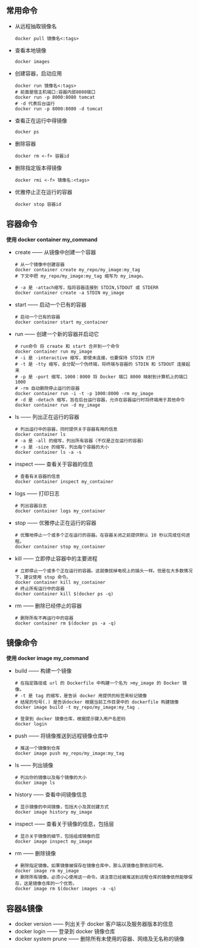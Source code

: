 ## 常用命令

- 从远程抽取镜像名

    ```shell
    docker pull 镜像名<:tags>
    ```

- 查看本地镜像

    ```shell
    docker images
    ```

- 创建容器，启动应用

    ```shell
    docker run 镜像名<:tags>
    # 前面是宿主机端口:容器内部8080端口
    docker run -p 8000:8080 tomcat
    # -d 代表后台运行
    docker run -p 8000:8080 -d tomcat
    ```

- 查看正在运行中得镜像

    ```shell
    docker ps
    ```

- 删除容器

    ```shell
    docker rm <-f> 容器id
    ```

- 删除指定版本得镜像

    ``````shell
    docker rmi <-f> 镜像名:<tags>
    ``````

- 优雅停止正在运行的容器

    ```shell
    docker stop 容器id
    ```

    









## 容器命令

**使用 docker container my_command**

- create —— 从镜像中创建一个容器

    ```shell
    # 从一个镜像中创建容器
    docker container create my_repo/my_image:my_tag
    # 下文中把 my_repo/my_image:my_tag 缩写为 my_image。
    
    # -a 是 -attach缩写，指将容器连接到 STDIN,STDOUT 或 STDERR
    docker container create -a STDIN my_image
    ```

- start —— 启动一个已有的容器

    ```shell
    # 启动一个已有的容器
    docker container start my_container
    ```

- run —— 创建一个新的容器并启动它

    ```shell
    # run命令 将 create 和 start 合并到一个命令
    docker container run my_image
    # -i 是 -interactive 缩写，即使未连接，也要保持 STDIN 打开
    # -t 是 -tty 缩写，会分配一个伪终端，将终端与容器的 STDIN 和 STDOUT 连接起来
    # -p 是 -port 缩写，1000：8000 将 Docker 端口 8000 映射到计算机上的端口 1000
    # -rm 自动删除停止运行的容器
    docker container run -i -t -p 1000:8000 -rm my_image
    # -d 是 -detach 缩写，旨在后台运行容器，允许在容器运行时将终端用于其他命令
    docker container run -d my_image
    ```

- ls —— 列出正在运行的容器

    ```shell
    # 列出运行中的容器，同时提供关于容器有用的信息
    docker container ls
    # -a 是 -all 的缩写，列出所有容器（不仅是正在运行的容器）
    # -s 是 -size 的缩写，列出每个容器的大小
    docker container ls -a -s
    ```

- inspect —— 查看关于容器的信息

    ```shell
    # 查看有关容器的信息
    docker container inspect my_container
    ```

- logs —— 打印日志

    ```shell
    # 列出容器日志
    docker container logs my_container
    ```

- stop —— 优雅停止正在运行的容器

    ```shell
    # 优雅地停止一个或多个正在运行的容器。在容器关闭之前提供默认 10 秒以完成任何进程。
    docker container stop my_container
    ```

- kill —— 立即停止容器中的主要进程

    ```shell
    # 立即停止一个或多个正在运行的容器。这就像拔掉电视上的插头一样。但是在大多数情况下，建议使用 stop 命令。
    docker container kill my_container
    # 终止所有运行中的容器
    docker container kill $(docker ps -q)
    ```

- rm —— 删除已经停止的容器

    ```shell
    # 删除所有不再运行中的容器
    docker container rm $(docker ps -a -q)
    ```



## 镜像命令

**使用 docker image my_command**

- build —— 构建一个镜像

    ```shell
    # 在指定路径或 url 的 Dockerfile 中构建一个名为 >my_image 的 Docker 镜像。
    # -t 是 tag 的缩写，是告诉 docker 用提供的标签来标记镜像
    # 结尾的句号(.) 是告诉docker 根据当前工作目录中的 dockerfile 构建镜像
    docker image build -t my_repo/my_image:my_tag .
    
    # 登录到 docker 镜像仓库，根据提示键入用户名密码
    docker login
    ```

- push —— 将镜像推送到远程镜像仓库中

    ```shell
    # 推送一个镜像到仓库
    docker image push my_repo/my_image:my_tag
    ```

- ls —— 列出镜像

    ```shell
    # 列出你的镜像以及每个镜像的大小
    docker image ls
    ```

- history —— 查看中间镜像信息

    ```shell
    # 显示镜像的中间镜像，包括大小及其创建方式
    docker image history my_image
    ```

- inspect —— 查看关于镜像的信息，包括层

    ```shell
    # 显示关于镜像的细节，包括组成镜像的层
    docker image inspect my_image
    ```

- rm —— 删除镜像

    ```shell
    # 删除指定镜像。如果镜像被保存在镜像仓库中，那么该镜像在那依旧可用。
    docker image rm my_image
    # 删除所有镜像。必须小心使用这一命令。请注意已经被推送到远程仓库的镜像依然能够保存，这是镜像仓库的一个优势。
    docker image rm $(docker images -a -q)
    ```

    

## 容器&镜像

- docker version —— 列出关于 docker 客户端以及服务器版本的信息
- docker login —— 登录到 docker 镜像仓库
- docker system prune —— 删除所有未使用的容器、网络及无名称的镜像